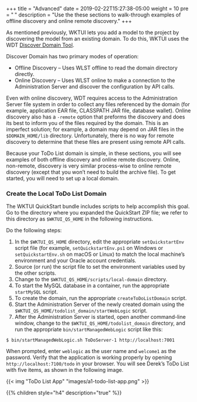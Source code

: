 +++
title = "Advanced"
date = 2019-02-22T15:27:38-05:00
weight = 10
pre = "<b> </b>"
description = "Use the these sections to walk-through examples of offline discovery and online remote discovery."
+++

As mentioned previously, WKTUI lets you add a model to the project by discovering the model from an existing domain.  To do this, WKTUI uses the WDT [Discover Domain Tool](https://oracle.github.io/weblogic-deploy-tooling/userguide/tools/discover/).  

Discover Domain has two primary modes of operation:

- Offline Discovery – Uses WLST offline to read the domain directory directly.
- Online Discovery – Uses WLST online to make a connection to the Administration Server and discover the configuration by API calls.

Even with online discovery, WDT requires access to the Administration Server file system in order to collect any files referenced by the domain (for example, application EAR file, CLASSPATH JAR file, database wallet).  Online discovery also has a `-remote` option that preforms the discovery and does its best to inform you of the files required by the domain.  This is an imperfect solution; for example, a domain may depend on JAR files in the `$DOMAIN_HOME/lib` directory.  Unfortunately, there is no way for remote discovery to determine that these files are present using remote API calls.

Because your ToDo List domain is simple, in these sections, you will see examples of both offline discovery and online remote discovery.  Online, non-remote, discovery is very similar process-wise to online remote discovery (except that you won’t need to build the archive file).  To get started, you will need to set up a local domain.

### Create the Local ToDo List Domain

The WKTUI QuickStart bundle includes scripts to help accomplish this goal.  Go to the directory where you expanded the QuickStart ZIP file; we refer to this directory as `$WKTUI_QS_HOME` in the following instructions.  

Do the following steps:
1.	In the `$WKTUI_QS_HOME` directory, edit the appropriate `setQuickstartEnv` script file (for example, `setQuickstartEnv.ps1` on Windows or `setQuickstartEnv.sh` on macOS or Linux) to match the local machine’s environment and your Oracle account credentials.
2.	Source (or run) the script file to set the environment variables used by the other scripts.
3.	Change to the `$WKTUI_QS_HOME/scripts/local-domain` directory.
4.	To start the MySQL database in a container, run the appropriate `startMySQL` script.
5.	To create the domain, run the appropriate `createToDoListDomain` script.
6.	Start the Administration Server of the newly created domain using the `$WKTUI_QS_HOME/todolist_domain/startWebLogic` script.
7.  After the Administration Server is started, open another command-line window, change to the `$WKTUI_QS_HOME/todolist_domain` directory, and run the appropriate `bin/startManagedWebLogic` script like this:
```
$ bin/startManagedWebLogic.sh ToDoServer-1 http://localhost:7001
```
When prompted, enter `weblogic` as the user name and `welcome1` as the password.
Verify that the application is working properly by opening `http://localhost:7100/todo` in your browser.  You will see Derek’s ToDo List with five items, as shown in the following image.

{{< img "ToDo List App" "images/a1-todo-list-app.png" >}}

{{% children style="h4" description="true" %}}
